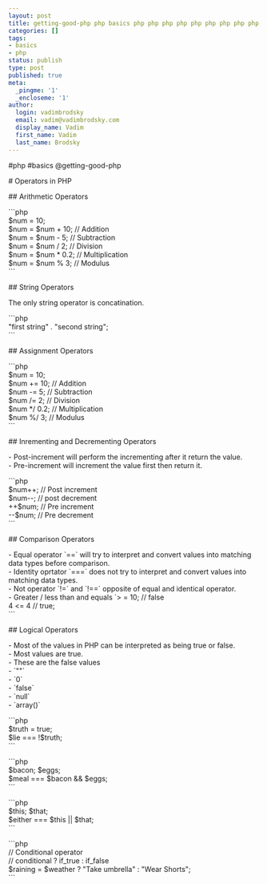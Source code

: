 ```yaml
---
layout: post
title: getting-good-php php basics php php php php php php php php php
categories: []
tags:
- basics
- php
status: publish
type: post
published: true
meta:
  _pingme: '1'
  _encloseme: '1'
author:
  login: vadimbrodsky
  email: vadim@vadimbrodsky.com
  display_name: Vadim
  first_name: Vadim
  last_name: Brodsky
---
```

<p>#php #basics @getting-good-php</p>
<p># Operators in PHP</p>
<p>## Arithmetic Operators</p>
<p>```php<br />
$num = 10;<br />
$num = $num + 10;   // Addition<br />
$num = $num - 5;    // Subtraction<br />
$num = $num / 2;    // Division<br />
$num = $num * 0.2;  // Multiplication<br />
$num = $num % 3;    // Modulus<br />
```</p>
<p>## String Operators</p>
<p>The only string operator is concatination.</p>
<p>```php<br />
"first string" . "second string";<br />
```</p>
<p>## Assignment Operators</p>
<p>```php<br />
$num = 10;<br />
$num += 10;   // Addition<br />
$num -= 5;    // Subtraction<br />
$num /= 2;    // Division<br />
$num */ 0.2;  // Multiplication<br />
$num %/ 3;    // Modulus<br />
```</p>
<p>## Inrementing and Decrementing Operators</p>
<p>- Post-increment will perform the incrementing after it return the value.<br />
- Pre-increment will increment the value first then return it.</p>
<p>```php<br />
$num++; // Post increment<br />
$num--; // post decrement<br />
++$num; // Pre increment<br />
--$num; // Pre decrement<br />
```</p>
<p>## Comparison Operators</p>
<p>- Equal operator `==` will try to interpret and convert values into matching data types before comparison.<br />
- Identity oprtator `===` does not try to interpret and convert values into matching data types.<br />
- Not operator `!=` and `!==` opposite of equal and identical operator.<br />
- Greater / less than and equals `&gt; =  10; // false<br />
4 &lt;= 4 // true;<br />
```</p>
<p>## Logical Operators</p>
<p>- Most of the values in PHP can be interpreted as being true or false.<br />
- Most values are true.<br />
- These are the false values<br />
  - `&quot;&quot;`<br />
  - `0`<br />
  - `false`<br />
  - `null`<br />
  - `array()`</p>
<p>```php<br />
$truth = true;<br />
$lie === !$truth;<br />
```</p>
<p>```php<br />
$bacon; $eggs;<br />
$meal === $bacon &amp;&amp; $eggs;<br />
```</p>
<p>```php<br />
$this; $that;<br />
$either === $this || $that;<br />
```</p>
<p>```php<br />
// Conditional operator<br />
// conditional ? if_true : if_false<br />
$raining = $weather ? &quot;Take umbrella&quot; : &quot;Wear Shorts&quot;;<br />
```</p>
